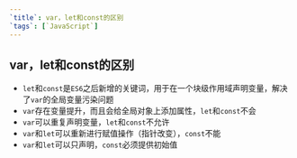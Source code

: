 ```yaml
---
`title`: var，let和const的区别
`tags`: [`JavaScript`]
---
```


## var，let和const的区别

- `let`和`const`是`ES6`之后新增的关键词，用于在一个块级作用域声明变量，解决了`var`的全局变量污染问题
- `var`存在变量提升，而且会给全局对象上添加属性，`let`和`const`不会
- `var`可以重复声明变量，`let`和`const`不允许
- `var`和`let`可以重新进行赋值操作（指针改变），`const`不能
- `var`和`let`可以只声明，`const`必须提供初始值


